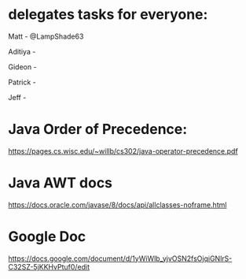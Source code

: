# delegates tasks for everyone:
Matt - @LampShade63 

Aditiya - 

Gideon - 

Patrick - 

Jeff - 

# Java Order of Precedence:
https://pages.cs.wisc.edu/~willb/cs302/java-operator-precedence.pdf


# Java AWT docs
https://docs.oracle.com/javase/8/docs/api/allclasses-noframe.html

# Google Doc
https://docs.google.com/document/d/1yWiWlb_yjvOSN2fsOjqiGNlrS-C32SZ-5jKKHvPtuf0/edit
